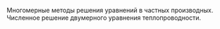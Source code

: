 Многомерные методы решения уравнений в частных производных.
Численное решение двумерного уравнения теплопроводности.
